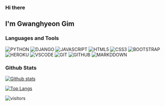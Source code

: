 ### Hi there

## I'm Gwanghyeon Gim

### Languages and Tools
![PYTHON](https://img.shields.io/badge/Python-3776AB?style=for-the-badge&logo=python&logoColor=white) ![DJANGO](https://img.shields.io/badge/django-092E20?style=for-the-badge&logo=django&logoColor=white) ![JAVASCRIPT](https://img.shields.io/badge/javascript-F7DF1E?style=for-the-badge&logo=javascript&logoColor=black) ![HTML5](https://img.shields.io/badge/HTML5-E34F26?style=for-the-badge&logo=html5&logoColor=white) ![CSS3](https://img.shields.io/badge/CSS3-1572B6?style=for-the-badge&logo=css3&logoColor=white) ![BOOTSTRAP](https://img.shields.io/badge/Bootstrap-563D7C?style=for-the-badge&logo=bootstrap&logoColor=white) ![HEROKU](https://img.shields.io/badge/Heroku-430098?style=for-the-badge&logo=heroku&logoColor=white) ![VSCODE](https://img.shields.io/badge/visual_studio_code-007ACC?style=for-the-badge&logo=visual-studio-code&logoColor=white) ![GIT](https://img.shields.io/badge/git-F05032?style=for-the-badge&logo=git&logoColor=white) ![GITHUB](https://img.shields.io/badge/github-181717?style=for-the-badge&logo=github&logoColor=white) ![MARKDDOWN](https://img.shields.io/badge/markdown-000000?style=for-the-badge&logo=markdown&logoColor=white)

### Github Stats
[![Github stats](https://github-readme-stats-harryghgim.vercel.app/api?username=harryghgim&show_icons=true&hide=stars&theme=dark)](https://github.com/anuraghazra/github-readme-stats)

[![Top Langs](https://github-readme-stats-harryghgim.vercel.app/api/top-langs/?username=harryghgim&layout=compact&theme=dark)](https://github.com/anuraghazra/github-readme-stats)

<!-- Stats will be available from April -->
<!-- [![Wakatime stats](https://github-readme-stats-harryghgim.vercel.app/api/wakatime?username=harryghgim)](https://github.com/anuraghazra/github-readme-stats) -->

 ![visitors](https://visitor-badge.glitch.me/badge?page_id=harryghgim.visitor-badge)
